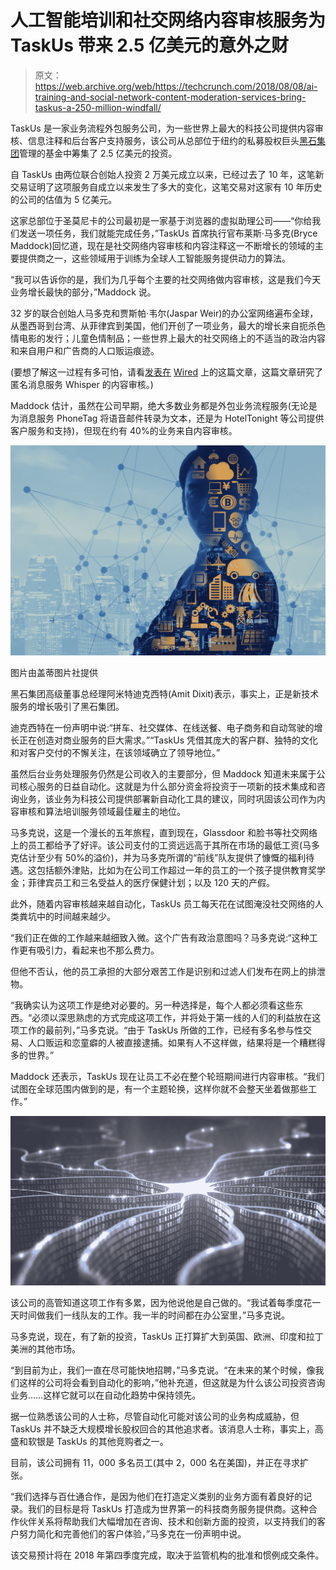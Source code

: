 # 人工智能培训和社交网络内容审核服务为 TaskUs 带来 2.5 亿美元的意外之财

> 原文：<https://web.archive.org/web/https://techcrunch.com/2018/08/08/ai-training-and-social-network-content-moderation-services-bring-taskus-a-250-million-windfall/>

TaskUs 是一家业务流程外包服务公司，为一些世界上最大的科技公司提供内容审核、信息注释和后台客户支持服务，该公司从总部位于纽约的私募股权巨头[黑石集团](https://web.archive.org/web/20230324150718/https://www.blackstone.com/)管理的基金中筹集了 2.5 亿美元的投资。

自 TaskUs 由两位联合创始人投资 2 万美元成立以来，已经过去了 10 年，这笔新交易证明了这项服务自成立以来发生了多大的变化，这笔交易对这家有 10 年历史的公司的估值为 5 亿美元。

这家总部位于圣莫尼卡的公司最初是一家基于浏览器的虚拟助理公司——“你给我们发送一项任务，我们就能完成任务，”TaskUs 首席执行官布莱斯·马多克(Bryce Maddock)回忆道，现在是社交网络内容审核和内容注释这一不断增长的领域的主要提供商之一，这些领域用于训练为全球人工智能服务提供动力的算法。

“我可以告诉你的是，我们为几乎每个主要的社交网络做内容审核，这是我们今天业务增长最快的部分，”Maddock 说。

32 岁的联合创始人马多克和贾斯帕·韦尔(Jaspar Weir)的办公室网络遍布全球，从墨西哥到台湾、从菲律宾到美国，他们开创了一项业务，最大的增长来自扼杀色情电影的发行；儿童色情制品；一些世界上最大的社交网络上的不适当的政治内容和来自用户和广告商的人口贩运痕迹。

(要想了解这一过程有多可怕，请看[发表在](https://web.archive.org/web/20230324150718/https://www.wired.com/2014/10/content-moderation/) [Wired](https://web.archive.org/web/20230324150718/https://www.wired.com/2014/10/content-moderation/) 上的这篇文章，这篇文章研究了匿名消息服务 Whisper 的内容审核。)

Maddock 估计，虽然在公司早期，绝大多数业务都是外包业务流程服务(无论是为消息服务 PhoneTag 将语音邮件转录为文本，还是为 HotelTonight 等公司提供客户服务和支持)，但现在约有 40%的业务来自内容审核。

![](img/c10e215d636830c5b93cfa7c0d5c4470.png)

图片由盖蒂图片社提供

黑石集团高级董事总经理阿米特迪克西特(Amit Dixit)表示，事实上，正是新技术服务的增长吸引了黑石集团。

迪克西特在一份声明中说:“拼车、社交媒体、在线送餐、电子商务和自动驾驶的增长正在创造对商业服务的巨大需求。”“TaskUs 凭借其庞大的客户群、独特的文化和对客户交付的不懈关注，在该领域确立了领导地位。”

虽然后台业务处理服务仍然是公司收入的主要部分，但 Maddock 知道未来属于公司核心服务的日益自动化。这就是为什么部分资金将投资于一项新的技术集成和咨询业务，该业务为科技公司提供部署新自动化工具的建议，同时巩固该公司作为内容审核和算法培训服务领域最佳雇主的地位。

马多克说，这是一个漫长的五年旅程，直到现在，Glassdoor 和脸书等社交网络上的员工都给予了好评。该公司支付的工资远远高于其所在市场的最低工资(马多克估计至少有 50%的溢价)，并为马多克所谓的“前线”队友提供了慷慨的福利待遇。这包括额外津贴，比如为在公司工作超过一年的员工的一个孩子提供教育奖学金；菲律宾员工和三名受益人的医疗保健计划；以及 120 天的产假。

此外，随着内容审核越来越自动化，TaskUs 员工每天花在试图淹没社交网络的人类粪坑中的时间越来越少。

“我们正在做的工作越来越细致入微。这个广告有政治意图吗？马多克说:“这种工作更有吸引力，看起来也不那么费力。

但他不否认，他的员工承担的大部分艰苦工作是识别和过滤人们发布在网上的排泄物。

“我确实认为这项工作是绝对必要的。另一种选择是，每个人都必须看这些东西。“必须以深思熟虑的方式完成这项工作，并将处于第一线的人们的利益放在这项工作的最前列，”马多克说。“由于 TaskUs 所做的工作，已经有多名参与性交易、人口贩运和恋童癖的人被直接逮捕。如果有人不这样做，结果将是一个糟糕得多的世界。”

Maddock 还表示，TaskUs 现在让员工不必在整个轮班期间进行内容审核。“我们试图在全球范围内做到的是，有一个主题轮换，这样你就不会整天坐着做那些工作。”

![](img/c4cc38010513b51c9ebe449713ca9067.png)

该公司的高管知道这项工作有多累，因为他说他是自己做的。“我试着每季度花一天时间做我们一线队友的工作。我一半的时间都在办公室里，”马多克说。

马多克说，现在，有了新的投资，TaskUs 正打算扩大到英国、欧洲、印度和拉丁美洲的其他市场。

“到目前为止，我们一直在尽可能快地招聘，”马多克说。“在未来的某个时候，像我们这样的公司将会看到自动化的影响，”他补充道，但这就是为什么该公司投资咨询业务……这样它就可以在自动化趋势中保持领先。

据一位熟悉该公司的人士称，尽管自动化可能对该公司的业务构成威胁，但 TaskUs 并不缺乏大规模增长股权回合的其他追求者。该消息人士称，事实上，高盛和软银是 TaskUs 的其他竞购者之一。

目前，该公司拥有 11，000 多名员工(其中 2，000 名在美国)，并正在寻求扩张。

“我们选择与百仕通合作，是因为他们在打造定义类别的业务方面有着良好的记录。我们的目标是将 TaskUs 打造成为世界第一的科技商务服务提供商。这种合作伙伴关系将帮助我们大幅增加在咨询、技术和创新方面的投资，以支持我们的客户努力简化和完善他们的客户体验，”马多克在一份声明中说。

该交易预计将在 2018 年第四季度完成，取决于监管机构的批准和惯例成交条件。